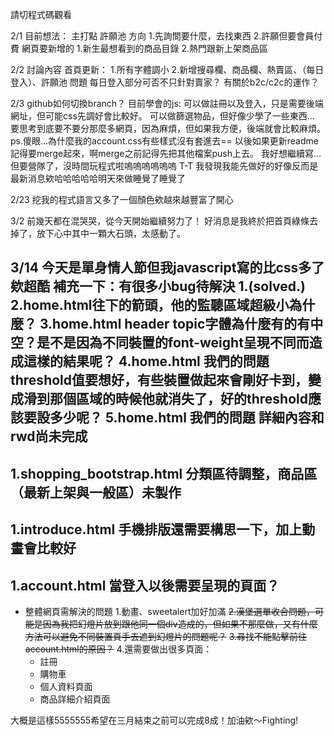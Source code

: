 請切程式碼觀看

2/1
目前想法：
主打點
許願池 
方向
1.先詢問要什麼，去找東西
2.許願但要會員付費
網頁要新增的
1.新生最想看到的商品目錄
2.熱門跟新上架商品區

2/2  討論內容
首頁更新：
1.所有字體調小
2.新增搜尋欄、商品欄、熱賣區、（每日登入）、許願池
問題
每日登入部分可否不只針對賣家？
有關於b2c/c2c的運作？

2/3
github如何切換branch？
目前學會的js:
可以做註冊以及登入，只是需要後端網址，但可能css先調好會比較好。
可以做篩選物品，但好像少學了一些東西...
要思考到底要不要分那麼多網頁，因為麻煩，但如果我方便，後端就會比較麻煩。
ps.傻眼...為什麼我的account.css有些樣式沒有套進去==
   以後如果更新readme記得要merge起來，啊merge之前記得先把其他檔案push上去。
   我好想繼續寫...但要營隊了，沒時間玩程式啦嗚嗚嗚嗚嗚嗚 T-T
   我發現我能先做好的好像反而是最新消息欸哈哈哈哈哈明天來做睡覺了睡覺了

2/23
挖我的程式語言又多了一個顏色欸越來越豐富了開心

3/2
前幾天都在混哭哭，從今天開始繼續努力了！
好消息是我終於把首頁綠條去掉了，放下心中其中一顆大石頭，太感動了。

3/14
今天是單身情人節但我javascript寫的比css多了欸超酷
補充一下：有很多小bug待解決
1.(solved.)
2.home.html往下的箭頭，他的監聽區域超級小為什麼？
3.home.html header topic字體為什麼有的有中空？是不是因為不同裝置的font-weight呈現不同而造成這樣的結果呢？
4.home.html 我們的問題 threshold值要想好，有些裝置做起來會剛好卡到，變成滑到那個區域的時候他就消失了，好的threshold應該要設多少呢？
5.home.html 我們的問題 詳細內容和rwd尚未完成
------------------------------------------------
1.shopping_bootstrap.html 分類區待調整，商品區（最新上架與一般區）未製作
------------------------------------------------
1.introduce.html 手機排版還需要構思一下，加上動畫會比較好
------------------------------------------------
1.account.html 當登入以後需要呈現的頁面？
------------------------------------------------
* 整體網頁需解決的問題
  1.動畫、sweetalert加好加滿
  ~~2.漢堡選單收合問題，可能是因為我把幻燈片放到跟他同一個div造成的，但如果不那麼做，又有什麼方法可以避免不同裝置頁手去遮到幻燈片的問題呢？~~
  ~~3.尋找不能點擊前往account.html的原因？~~
  4.還需要做出很多頁面：
  * 註冊
  * 購物車
  * 個人資料頁面
  * 商品詳細介紹頁面
 
大概是這樣5555555希望在三月結束之前可以完成8成！加油欸～Fighting!

